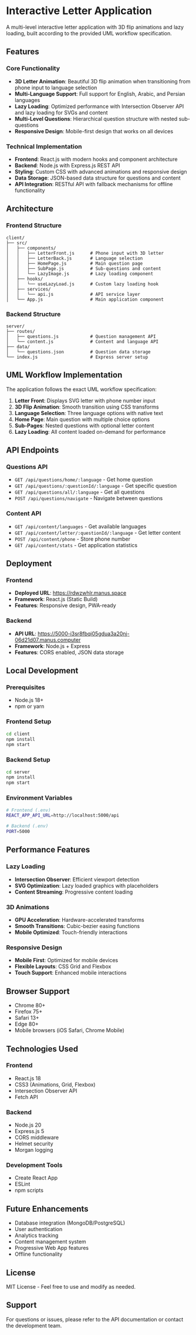 # Interactive Letter Application

A multi-level interactive letter application with 3D flip animations and lazy loading, built according to the provided UML workflow specification.

## Features

### Core Functionality
- **3D Letter Animation**: Beautiful 3D flip animation when transitioning from phone input to language selection
- **Multi-Language Support**: Full support for English, Arabic, and Persian languages
- **Lazy Loading**: Optimized performance with Intersection Observer API and lazy loading for SVGs and content
- **Multi-Level Questions**: Hierarchical question structure with nested sub-questions
- **Responsive Design**: Mobile-first design that works on all devices

### Technical Implementation
- **Frontend**: React.js with modern hooks and component architecture
- **Backend**: Node.js with Express.js REST API
- **Styling**: Custom CSS with advanced animations and responsive design
- **Data Storage**: JSON-based data structure for questions and content
- **API Integration**: RESTful API with fallback mechanisms for offline functionality

## Architecture

### Frontend Structure
```
client/
├── src/
│   ├── components/
│   │   ├── LetterFront.js      # Phone input with 3D letter
│   │   ├── LetterBack.js       # Language selection
│   │   ├── HomePage.js         # Main question page
│   │   ├── SubPage.js          # Sub-questions and content
│   │   └── LazyImage.js        # Lazy loading component
│   ├── hooks/
│   │   └── useLazyLoad.js      # Custom lazy loading hook
│   ├── services/
│   │   └── api.js              # API service layer
│   └── App.js                  # Main application component
```

### Backend Structure
```
server/
├── routes/
│   ├── questions.js            # Question management API
│   └── content.js              # Content and language API
├── data/
│   └── questions.json          # Question data storage
└── index.js                    # Express server setup
```

## UML Workflow Implementation

The application follows the exact UML workflow specification:

1. **Letter Front**: Displays SVG letter with phone number input
2. **3D Flip Animation**: Smooth transition using CSS transforms
3. **Language Selection**: Three language options with native text
4. **Home Page**: Main question with multiple choice options
5. **Sub-Pages**: Nested questions with optional letter content
6. **Lazy Loading**: All content loaded on-demand for performance

## API Endpoints

### Questions API
- `GET /api/questions/home/:language` - Get home question
- `GET /api/questions/:questionId/:language` - Get specific question
- `GET /api/questions/all/:language` - Get all questions
- `POST /api/questions/navigate` - Navigate between questions

### Content API
- `GET /api/content/languages` - Get available languages
- `GET /api/content/letter/:questionId/:language` - Get letter content
- `POST /api/content/phone` - Store phone number
- `GET /api/content/stats` - Get application statistics

## Deployment

### Frontend
- **Deployed URL**: https://rdwzwhlr.manus.space
- **Framework**: React.js (Static Build)
- **Features**: Responsive design, PWA-ready

### Backend
- **API URL**: https://5000-i3sr8fbqi05gdua3a20nj-06d21d07.manus.computer
- **Framework**: Node.js + Express
- **Features**: CORS enabled, JSON data storage

## Local Development

### Prerequisites
- Node.js 18+ 
- npm or yarn

### Frontend Setup
```bash
cd client
npm install
npm start
```

### Backend Setup
```bash
cd server
npm install
npm start
```

### Environment Variables
```bash
# Frontend (.env)
REACT_APP_API_URL=http://localhost:5000/api

# Backend (.env)
PORT=5000
```

## Performance Features

### Lazy Loading
- **Intersection Observer**: Efficient viewport detection
- **SVG Optimization**: Lazy loaded graphics with placeholders
- **Content Streaming**: Progressive content loading

### 3D Animations
- **GPU Acceleration**: Hardware-accelerated transforms
- **Smooth Transitions**: Cubic-bezier easing functions
- **Mobile Optimized**: Touch-friendly interactions

### Responsive Design
- **Mobile First**: Optimized for mobile devices
- **Flexible Layouts**: CSS Grid and Flexbox
- **Touch Support**: Enhanced mobile interactions

## Browser Support
- Chrome 80+
- Firefox 75+
- Safari 13+
- Edge 80+
- Mobile browsers (iOS Safari, Chrome Mobile)

## Technologies Used

### Frontend
- React.js 18
- CSS3 (Animations, Grid, Flexbox)
- Intersection Observer API
- Fetch API

### Backend
- Node.js 20
- Express.js 5
- CORS middleware
- Helmet security
- Morgan logging

### Development Tools
- Create React App
- ESLint
- npm scripts

## Future Enhancements
- Database integration (MongoDB/PostgreSQL)
- User authentication
- Analytics tracking
- Content management system
- Progressive Web App features
- Offline functionality

## License
MIT License - Feel free to use and modify as needed.

## Support
For questions or issues, please refer to the API documentation or contact the development team.

